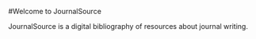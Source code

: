 #Welcome to JournalSource

JournalSource is a digital bibliography of resources about journal writing.
